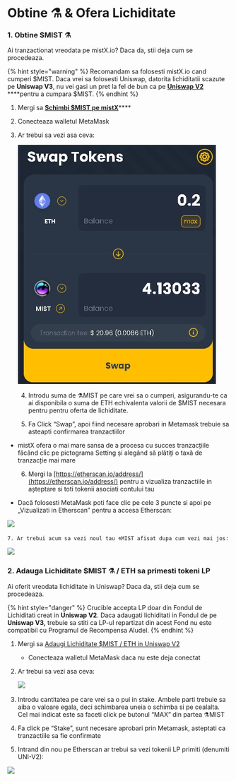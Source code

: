 # Obtine ⚗️ & Ofera Lichiditate

### 1. Obtine $MIST ⚗️

Ai tranzactionat vreodata pe mistX.io? Daca da, stii deja cum se procedeaza. 

{% hint style="warning" %}
Recomandam sa folosesti mistX.io cand cumperi $MIST. Daca vrei sa folosesti Uniswap, datorita lichiditatii scazute pe **Uniswap V3**, nu vei gasi un pret la fel de bun ca pe [**Uniswap V2**](https://app.uniswap.org/#/swap?outputCurrency=0x88acdd2a6425c3faae4bc9650fd7e27e0bebb7ab&use=V2) ****pentru a cumpara $MIST.
{% endhint %}

1. Mergi sa [**Schimbi $MIST pe mistX**](http://swap.alchemist.wtf/)\*\*\*\*
2. Conecteaza walletul MetaMask
3. Ar trebui sa vezi asa ceva:

    ![](.gitbook/assets/swap%20%282%29%20%281%29.jpg)

    4. Introdu suma de ⚗️MIST pe care vrei sa o cumperi, asigurandu-te ca ai disponibila o suma de ETH echivalenta valorii de $MIST necesara pentru pentru oferta de lichiditate.

    5. Fa Click “Swap”, apoi fiind necesare aprobari in Metamask trebuie sa asteapti confirmarea tranzactiilor

* mistX ofera o mai mare sansa de a procesa cu succes tranzacțiile făcând clic pe pictograma Setting și alegând să plătiți o taxă de tranzacție mai mare

     6. Mergi la [https://etherscan.io/address/](https://etherscan.io/address/) pentru a vizualiza tranzactiile in așteptare si toti tokenii asociati contului tau

* Dacă folosesti MetaMask poti face clic pe cele 3 puncte si apoi pe „Vizualizati in Etherscan” pentru a accesa Etherscan:

![](https://i.imgur.com/jdzodQP.png)

    7. Ar trebui acum sa vezi noul tau ⚗️MIST afisat dupa cum vezi mai jos:

 ![](https://i.imgur.com/bF9wsrg.png)

### 2. Adauga Lichiditate $MIST ⚗️ / ETH sa primesti tokeni LP

Ai oferit vreodata lichiditate in Uniswap? Daca da, stii deja cum se procedeaza.

{% hint style="danger" %}
Crucible accepta LP doar din Fondul de Lichiditati creat in **Uniswap V2**. Daca adaugati lichiditati in Fondul de pe **Uniswap V3,** trebuie sa stiti ca LP-ul repartizat din acest Fond nu este compatibil cu Programul de Recompensa Aludel.
{% endhint %}

1. Mergi sa [Adaugi Lichiditate $MIST / ETH in Uniswap V2](https://app.uniswap.org/#/add/v2/0x88acdd2a6425c3faae4bc9650fd7e27e0bebb7ab/ETH)
   * Conecteaza walletul MetaMask daca nu este deja conectat
2. Ar trebui sa vezi asa ceva:

    ![](https://i.imgur.com/7paIEyF.png)

3. Introdu cantitatea pe care vrei sa o pui in stake. Ambele parti trebuie sa aiba o valoare egala, deci schimbarea uneia o schimba si pe cealalta. Cel mai indicat este sa faceti click pe butonul “MAX” din partea ⚗️MIST
4. Fa click pe “Stake”, sunt necesare aprobari prin Metamask, asteptati ca tranzactiile sa fie confirmate
5. Intrand din nou pe Etherscan ar trebui sa vezi tokenii LP primiti \(denumiti UNI-V2\):

 ![](https://i.imgur.com/6hAoHGw.png)

## 

